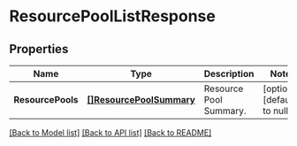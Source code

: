 # ResourcePoolListResponse

## Properties
Name | Type | Description | Notes
------------ | ------------- | ------------- | -------------
**ResourcePools** | [**[]ResourcePoolSummary**](ResourcePoolSummary.md) | Resource Pool Summary. | [optional] [default to null]

[[Back to Model list]](../README.md#documentation-for-models) [[Back to API list]](../README.md#documentation-for-api-endpoints) [[Back to README]](../README.md)

